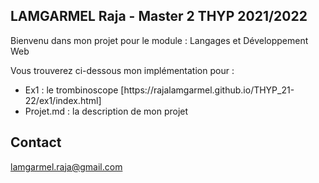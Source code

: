 ## LAMGARMEL Raja - Master 2 THYP 2021/2022

Bienvenu dans mon projet pour le module : Langages et Développement Web

Vous trouverez ci-dessous mon implémentation pour :

<ul>
    <li>Ex1 : le trombinoscope [https://rajalamgarmel.github.io/THYP_21-22/ex1/index.html]</li>
    <li>Projet.md : la description de mon projet</li>
</ul>

## Contact
lamgarmel.raja@gmail.com
